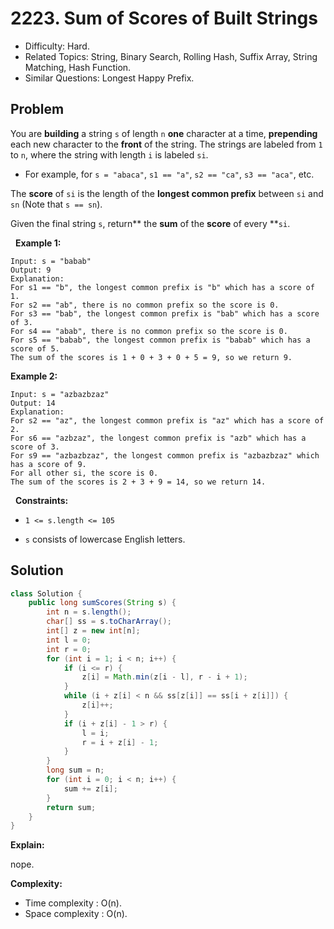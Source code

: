 # 2223. Sum of Scores of Built Strings

- Difficulty: Hard.
- Related Topics: String, Binary Search, Rolling Hash, Suffix Array, String Matching, Hash Function.
- Similar Questions: Longest Happy Prefix.

## Problem

You are **building** a string ```s``` of length ```n``` **one** character at a time, **prepending** each new character to the **front** of the string. The strings are labeled from ```1``` to ```n```, where the string with length ```i``` is labeled ```si```.


	
- For example, for ```s = "abaca"```, ```s1 == "a"```, ```s2 == "ca"```, ```s3 == "aca"```, etc.


The **score** of ```si``` is the length of the **longest common prefix** between ```si``` and ```sn``` (Note that ```s == sn```).

Given the final string ```s```, return** the **sum** of the **score** of every **```si```.

 
**Example 1:**

```
Input: s = "babab"
Output: 9
Explanation:
For s1 == "b", the longest common prefix is "b" which has a score of 1.
For s2 == "ab", there is no common prefix so the score is 0.
For s3 == "bab", the longest common prefix is "bab" which has a score of 3.
For s4 == "abab", there is no common prefix so the score is 0.
For s5 == "babab", the longest common prefix is "babab" which has a score of 5.
The sum of the scores is 1 + 0 + 3 + 0 + 5 = 9, so we return 9.
```

**Example 2:**

```
Input: s = "azbazbzaz"
Output: 14
Explanation: 
For s2 == "az", the longest common prefix is "az" which has a score of 2.
For s6 == "azbzaz", the longest common prefix is "azb" which has a score of 3.
For s9 == "azbazbzaz", the longest common prefix is "azbazbzaz" which has a score of 9.
For all other si, the score is 0.
The sum of the scores is 2 + 3 + 9 = 14, so we return 14.
```

 
**Constraints:**


	
- ```1 <= s.length <= 105```
	
- ```s``` consists of lowercase English letters.



## Solution

```java
class Solution {
    public long sumScores(String s) {
        int n = s.length();
        char[] ss = s.toCharArray();
        int[] z = new int[n];
        int l = 0;
        int r = 0;
        for (int i = 1; i < n; i++) {
            if (i <= r) {
                z[i] = Math.min(z[i - l], r - i + 1);
            }
            while (i + z[i] < n && ss[z[i]] == ss[i + z[i]]) {
                z[i]++;
            }
            if (i + z[i] - 1 > r) {
                l = i;
                r = i + z[i] - 1;
            }
        }
        long sum = n;
        for (int i = 0; i < n; i++) {
            sum += z[i];
        }
        return sum;
    }
}
```

**Explain:**

nope.

**Complexity:**

* Time complexity : O(n).
* Space complexity : O(n).

